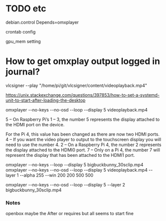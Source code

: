 # TODO etc

debian.control
Depends=omxplayer


crontab config 

gpu_mem setting


# How to get omxplay output logged in journal?


vlcsigner --play "/home/pi/git/vlcsigner/content/videoplayback.mp4"


https://unix.stackexchange.com/questions/397853/how-to-set-a-systemd-unit-to-start-after-loading-the-desktop


omxplayer  --no-keys --no-osd --loop --display 5 videoplayback.mp4


5 – On Raspberry Pi’s 1 – 3, the number 5 represents the display attached to the HDMI port on the device.

For the Pi 4, this value has been changed as there are now two HDMI ports.
4 – If you want the video player to output to the touchscreen display you will need to use the number 4.
2 – On a Raspberry Pi 4, the number 2 represents the display attached to the HDMI0 port.
7 – Only on a Pi 4, the number 7 will represent the display that has been attached to the HDMI1 port.


omxplayer --no-keys --loop --display 5 bigbuckbunny_30sclip.mp4
omxplayer --no-keys --no-osd --loop --display 5 videoplayback.mp4 --layer 1 --alpha 255 --win 200 200 500 500


omxplayer --no-keys --no-osd --loop --display 5 --layer 2 bigbuckbunny_30sclip.mp4




### Notes

openbox maybe the After or requires but all seems to start fine
